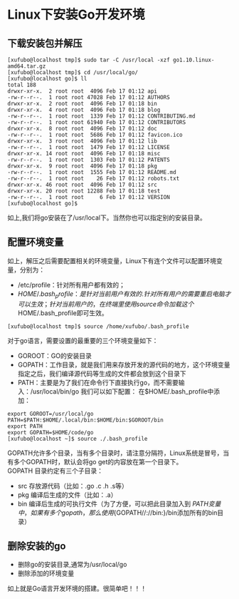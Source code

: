 # Linux下安装Go开发环境
## 下载安装包并解压
```
[xufubo@localhost tmp]$ sudo tar -C /usr/local -xzf go1.10.linux-amd64.tar.gz 
[xufubo@localhost tmp]$ cd /usr/local/go/
[xufubo@localhost go]$ ll
total 188
drwxr-xr-x.  2 root root  4096 Feb 17 01:12 api
-rw-r--r--.  1 root root 47028 Feb 17 01:12 AUTHORS
drwxr-xr-x.  2 root root  4096 Feb 17 01:18 bin
drwxr-xr-x.  4 root root  4096 Feb 17 01:18 blog
-rw-r--r--.  1 root root  1339 Feb 17 01:12 CONTRIBUTING.md
-rw-r--r--.  1 root root 61940 Feb 17 01:12 CONTRIBUTORS
drwxr-xr-x.  8 root root  4096 Feb 17 01:12 doc
-rw-r--r--.  1 root root  5686 Feb 17 01:12 favicon.ico
drwxr-xr-x.  3 root root  4096 Feb 17 01:12 lib
-rw-r--r--.  1 root root  1479 Feb 17 01:12 LICENSE
drwxr-xr-x. 14 root root  4096 Feb 17 01:18 misc
-rw-r--r--.  1 root root  1303 Feb 17 01:12 PATENTS
drwxr-xr-x.  9 root root  4096 Feb 17 01:18 pkg
-rw-r--r--.  1 root root  1555 Feb 17 01:12 README.md
-rw-r--r--.  1 root root    26 Feb 17 01:12 robots.txt
drwxr-xr-x. 46 root root  4096 Feb 17 01:12 src
drwxr-xr-x. 20 root root 12288 Feb 17 01:18 test
-rw-r--r--.  1 root root     6 Feb 17 01:12 VERSION
[xufubo@localhost go]$ 
```
如上,我们将go安装在了/usr/local下。当然你也可以指定别的安装目录。
## 配置环境变量
如上，解压之后需要配置相关的环境变量，Linux下有连个文件可以配置环境变量，分别为：  
- /etc/profile：针对所有用户都有效的；
- $HOME/.bash_profile：是针对当前用户有效的.
针对所有用户的需要重启电脑才可以生效；针对当前用户的，在终端里使用source命令加载这个$HOME/.bash_profile即可生效。
```
[xufubo@localhost tmp]$ source /home/xufubo/.bash_profile
```
对于go语言，需要设置的最重要的三个环境变量如下：
- GOROOT：GO的安装目录
- GOPATH：工作目录，就是我们用来存放开发的源代码的地方，这个环境变量指定之后，我们编译源代码等生成的文件都会放到这个目录下  
- PATH：主要是为了我们在命令行下直接执行go，而不需要输入：/usr/local/bin/go
我们可以如下配置：
在$HOME/.bash_profile中添加：
```
export GOROOT=/usr/local/go
PATH=$PATH:$HOME/.local/bin:$HOME/bin:$GOROOT/bin
export PATH
export GOPATH=$HOME/code/go
[xufubo@localhost ~]$ source ./.bash_profile
```
GOPATH允许多个目录，当有多个目录时，请注意分隔符，Linux系统是冒号，当有多个GOPATH时，默认会将go get的内容放在第一个目录下。  
GOPATH 目录约定有三个子目录：  
- src 存放源代码（比如：.go .c .h .s等）  
- pkg 编译后生成的文件（比如：.a）  
- bin 编译后生成的可执行文件（为了方便，可以把此目录加入到 $PATH 变量中，如果有多个gopath，那么使用${GOPATH//://bin:}/bin添加所有的bin目录）
## 删除安装的go
- 删除go的安装目录,通常为/usr/local/go
- 删除添加的环境变量

如上就是Go语言开发环境的搭建。很简单吧！！！

